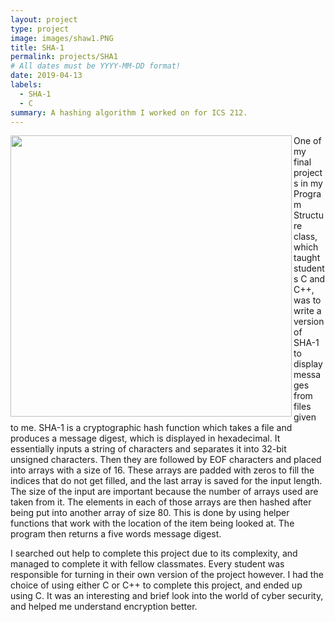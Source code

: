 ```yaml
---
layout: project
type: project
image: images/shaw1.PNG
title: SHA-1
permalink: projects/SHA1
# All dates must be YYYY-MM-DD format!
date: 2019-04-13
labels:
  - SHA-1
  - C
summary: A hashing algorithm I worked on for ICS 212.
---
```


<img class="ui image" align="left" src="{{ site.baseurl }}/images/shaone.jpg" height="450" width="450" >

One of my final projects in my Program Structure class, which taught students C and C++, was to write a version of SHA-1 to display messages from files given to me. SHA-1 is a cryptographic hash function which takes a file and produces a message digest, which is displayed in hexadecimal. It essentially inputs a string of characters and separates it into 32-bit unsigned characters. Then they are followed by EOF characters and placed into arrays with a size of 16. These arrays are padded with zeros to fill the indices that do not get filled, and the last array is saved for the input length. The size of the input are important because the number of arrays used are taken from it. The elements in each of those arrays are then hashed after being put into another array of size 80. This is done by using helper functions that work with the location of the item being looked at. The program then returns a five words message digest. 

I searched out help to complete this project due to its complexity, and managed to complete it with fellow classmates. Every student was responsible for turning in their own version of the project however. I had the choice of using either C or C++ to complete this project, and ended up using C. It was an interesting and brief look into the world of cyber security, and helped me understand encryption better. 
